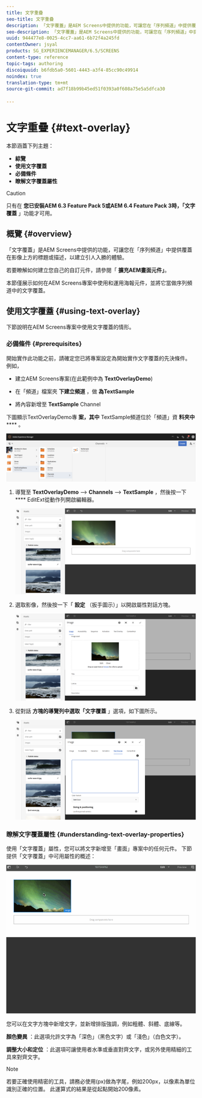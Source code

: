 ```yaml
---
title: 文字重疊
seo-title: 文字重疊
description: 「文字覆蓋」是AEM Screens中提供的功能，可讓您在「序列頻道」中提供覆蓋在影像上方的標題或描述，以建立引人入勝的體驗。 請依照本頁進一步瞭解。
seo-description: 「文字覆蓋」是AEM Screens中提供的功能，可讓您在「序列頻道」中提供覆蓋在影像上方的標題或描述，以建立引人入勝的體驗。 請依照本頁進一步瞭解。
uuid: 944477e8-0025-4cc7-aa61-6b72f4a245fd
contentOwner: jsyal
products: SG_EXPERIENCEMANAGER/6.5/SCREENS
content-type: reference
topic-tags: authoring
discoiquuid: b6fdb5a0-5601-4443-a3f4-85cc90c49914
noindex: true
translation-type: tm+mt
source-git-commit: ad7f18b99b45ed51f0393a0f608a75e5a5dfca30

---
```



# 文字重疊 {#text-overlay}

本節涵蓋下列主題：

* **綜覽**
* **使用文字覆蓋**
* **必備條件**
* **瞭解文字覆蓋屬性**

>[!CAUTION]
>
>只有在 **您已安裝AEM 6.3 Feature Pack 5或AEM 6.4 Feature Pack 3時，「文字覆蓋** 」功能才可用。

## 概覽 {#overview}

「文字覆蓋」是AEM Screens中提供的功能，可讓您在「序列頻道」中提供覆蓋在影像上方的標題或描述，以建立引人入勝的體驗。

若要瞭解如何建立您自己的自訂元件，請參閱「 **擴充AEM畫面元件」**。

本節僅展示如何在AEM Screens專案中使用和運用海報元件，並將它當做序列頻道中的文字覆蓋。

## 使用文字覆蓋 {#using-text-overlay}

下節說明在AEM Screens專案中使用文字覆蓋的情形。

### 必備條件 {#prerequisites}

開始實作此功能之前，請確定您已將專案設定為開始實作文字覆蓋的先決條件。 例如，

* 建立AEM Screens專案(在此範例中為 **TextOverlayDemo**)

* 在「頻道」檔案夾 **下建立頻道** ，做 **為TextSample**

* 將內容新增至 **TextSample** Channel

下圖顯示TextOverlayDemo專 **案，其中** TextSample頻道位於「頻道」資 **料夾中****** 。

![screen_shot_2018-12-16at75908pm](assets/screen_shot_2018-12-16at75908pm.png)

1. 導覽至 **TextOverlayDemo** —&gt; **Channels** —&gt; **TextSample** ，然後按一下 **** EditExt從動作列開啟編輯器。

   ![screen_shot_2018-12-16at80017pm](assets/screen_shot_2018-12-16at80017pm.png)

1. 選取影像，然後按一下「 **設定** （扳手圖示）」以開啟屬性對話方塊。

   ![screen_shot_2018-12-16at80221pm](assets/screen_shot_2018-12-16at80221pm.png)

1. 從對話 **方塊的導覽列中選取「文字覆蓋** 」選項，如下圖所示。

   ![screen_shot_2018-12-16at80424pm](assets/screen_shot_2018-12-16at80424pm.png)

### 瞭解文字覆蓋屬性 {#understanding-text-overlay-properties}

使用「文字覆蓋」屬性，您可以將文字新增至「畫面」專案中的任何元件。 下節提供「文字覆蓋」中可用屬性的概述：

![文字](assets/text.gif)

您可以在文字方塊中新增文字，並新增排版強調，例如粗體、斜體、底線等。

**顏色變異** ：此選項允許文字為「深色」（黑色文字）或「淺色」（白色文字）。

**調整大小和定位** ：此選項可讓使用者水準或垂直對齊文字，或另外使用精細的工具來對齊文字。

>[!NOTE]
>
>若要正確使用精密的工具，請務必使用(px)做為字尾，例如200px，以像素為單位識別正確的位置。 此運算式的結果是從起點開始200像素。


